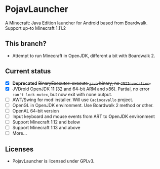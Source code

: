 # PojavLauncher
A Minecraft: Java Edition launcher for Android based from Boardwalk. Support up-to Minecraft 1.11.2

## This branch?
- Attempt to run Minecraft in OpenJDK, different a bit with Boardwalk 2.

## Current status
- [x] **Deprecated** ~~BinaryExecutor: execute `java` binary, no `JNIInvocation`.~~
- [x] JVDroid OpenJDK 11 (32 and 64-bit ARM and x86). Partial, no error `can't lock mutex`, but now exit with none output.
- [ ] AWT/Swing for mod installer. Will use `Caciocavallo` project.
- [ ] OpenGL in OpenJDK environment. Use Boardwalk 2 method or other.
- [ ] OpenAL 64-bit version
- [ ] Input keyboard and mouse events from ART to OpenJDK environment
- [ ] Support Minecraft 1.12 and below
- [ ] Support Minecraft 1.13 and above
- [ ] More...

## Licenses
- PojavLauncher is licensed under GPLv3.

